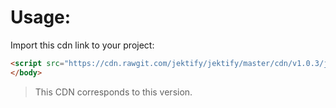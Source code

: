 # Usage:

Import this cdn link to your project:

```html
<script src="https://cdn.rawgit.com/jektify/jektify/master/cdn/v1.0.3/jektify.min.js"></script>
</body>
```

> This CDN corresponds to this version.
